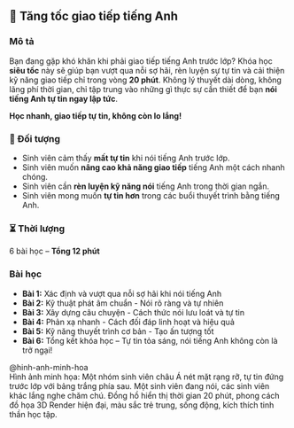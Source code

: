 ## 📌 Tăng tốc giao tiếp tiếng Anh

### Mô tả  
Bạn đang gặp khó khăn khi phải giao tiếp tiếng Anh trước lớp? Khóa học **siêu tốc** này sẽ giúp bạn vượt qua nỗi sợ hãi, rèn luyện sự tự tin và cải thiện kỹ năng giao tiếp chỉ trong vòng **20 phút**. Không lý thuyết dài dòng, không lãng phí thời gian, chỉ tập trung vào những gì thực sự cần thiết để bạn **nói tiếng Anh tự tin ngay lập tức**.

**Học nhanh, giao tiếp tự tin, không còn lo lắng!**

### 🎯 Đối tượng  
- Sinh viên cảm thấy **mất tự tin** khi nói tiếng Anh trước lớp.
- Sinh viên muốn **nâng cao khả năng giao tiếp** tiếng Anh một cách nhanh chóng.
- Sinh viên cần **rèn luyện kỹ năng nói** tiếng Anh trong thời gian ngắn.
- Sinh viên mong muốn **tự tin hơn** trong các buổi thuyết trình bằng tiếng Anh.

### ⏳ Thời lượng  
6 bài học – **Tổng 12 phút**

### Bài học  
- **Bài 1:** Xác định và vượt qua nỗi sợ hãi khi nói tiếng Anh  
- **Bài 2:** Kỹ thuật phát âm chuẩn - Nói rõ ràng và tự nhiên  
- **Bài 3:** Xây dựng câu chuyện - Cách thức nói lưu loát và tự tin  
- **Bài 4:** Phản xạ nhanh - Cách đối đáp linh hoạt và hiệu quả  
- **Bài 5:** Kỹ năng thuyết trình cơ bản - Tạo ấn tượng tốt  
- **Bài 6:** Tổng kết khóa học – Tự tin tỏa sáng, nói tiếng Anh không còn là trở ngại!

@hinh-anh-minh-hoa  
Hình ảnh minh họa: Một nhóm sinh viên châu Á nét mặt rạng rỡ, tự tin đứng trước lớp với bảng trắng phía sau. Một sinh viên đang nói, các sinh viên khác lắng nghe chăm chú. Đồng hồ hiển thị thời gian 20 phút, phong cách đồ họa 3D Render hiện đại, màu sắc trẻ trung, sống động, kích thích tinh thần học tập.